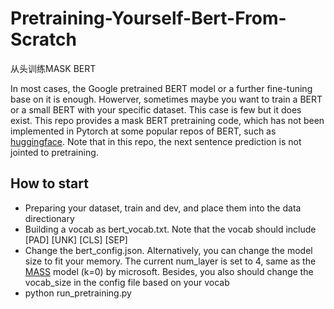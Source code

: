 # Pretraining-Yourself-Bert-From-Scratch
从头训练MASK BERT

In most cases, the Google pretrained BERT model or a further fine-tuning base on it is enough. Howerver, sometimes maybe you want to train a BERT or a small BERT with your specific dataset.  This case is few but it does exist.
This repo provides a mask BERT pretraining code, which has not been implemented in Pytorch at some popular repos of BERT, such as [huggingface](https://github.com/huggingface/pytorch-pretrained-BERT).  Note that in this repo, the next sentence prediction is not jointed to pretraining.  
## How to start
- Preparing your dataset, train and dev, and place them into the data directionary
- Building a vocab as bert_vocab.txt. Note that the vocab should include [PAD] [UNK] [CLS] [SEP]
- Change the bert_config.json. Alternatively, you can change the model size to fit your memory.  The current num_layer is set to 4, same as the [MASS](https://github.com/microsoft/MASS) model (k=0) by microsoft.  Besides, you also should change the vocab_size in the config file based on your vocab
- python run_pretraining.py
